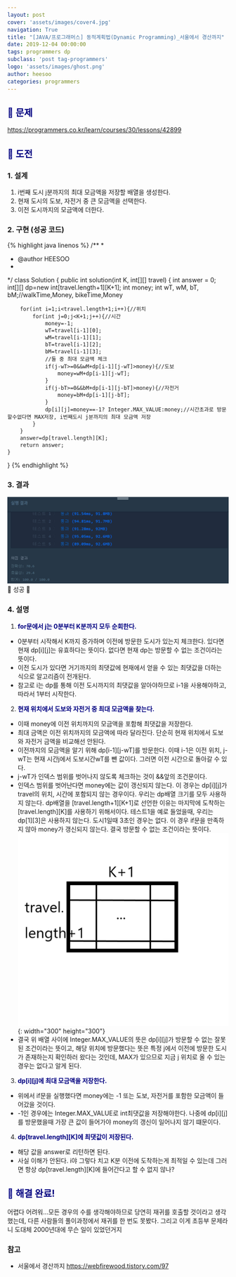 ```yaml
---
layout: post
cover: 'assets/images/cover4.jpg'
navigation: True
title: "[JAVA/프로그래머스] 동적계획법(Dynamic Programming)_서울에서 경산까지"
date: 2019-12-04 00:00:00
tags: programmers dp
subclass: 'post tag-programmers'
logo: 'assets/images/ghost.png'
author: heesoo
categories: programmers
---
```

## <span style="color:navy">👀 문제</span>
<https://programmers.co.kr/learn/courses/30/lessons/42899>

## <span style="color:navy">👊 도전</span>

### 1. 설계
1. i번째 도시 j분까지의 최대 모금액을 저장할 배열을 생성한다.
2. 현재 도시의 도보, 자전거 중 큰 모금액을 선택한다.
3. 이전 도시까지의 모금액에 더한다.

### 2. 구현 (성공 코드)
{% highlight java linenos %}
/**
 *
 * @author HEESOO
 *
 */
 class Solution {
    public int solution(int K, int[][] travel) {
        int answer = 0;
        int[][] dp=new int[travel.length+1][K+1];
        int money;
        int wT, wM, bT, bM;//walkTime,Money, bikeTime,Money

        for(int i=1;i<travel.length+1;i++){//위치
            for(int j=0;j<K+1;j++){//시간
                money=-1;
                wT=travel[i-1][0];
                wM=travel[i-1][1];
                bT=travel[i-1][2];
                bM=travel[i-1][3];
                //둘 중 최대 모금액 체크
                if(j-wT>=0&&wM+dp[i-1][j-wT]>money){//도보
                    money=wM+dp[i-1][j-wT];
                }
                if(j-bT>=0&&bM+dp[i-1][j-bT]>money){//자전거
                    money=bM+dp[i-1][j-bT];
                }
                dp[i][j]=money==-1? Integer.MAX_VALUE:money;//시간초과로 방문할수없다면 MAX저장, i번째도시 j분까지의 최대 모금액 저장
            }
        }
        answer=dp[travel.length][K];
        return answer;
    }
}
{% endhighlight %}

### 3. 결과
![실행결과](./assets/images/191204_2.PNG)
🤟 성공 🤟

### 4. 설명
1. **<span style="color:navy">for문에서 j는 0분부터 K분까지 모두 순회한다.</span>**
- 0분부터 시작해서 K까지 증가하며 이전에 방문한 도시가 있는지 체크한다. 있다면 현재 dp[i][j]는 유효하다는 뜻이다. 없다면 현재 dp는 방문할 수 없는 조건이라는 뜻이다.
- 이전 도시가 있다면 거기까지의 최댓값에 현재에서 얻을 수 있는 최댓값을 더하는 식으로 알고리즘이 전개된다.
- 참고로 i는 dp를 통해 이전 도시까지의 최댓값을 알아야하므로 i-1을 사용해야하고, 따라서 1부터 시작한다.
2. **<span style="color:navy">현재 위치에서 도보와 자전거 중 최대 모금액을 찾는다.</span>**  
- 이때 money에 이전 위치까지의 모금액을 포함해 최댓값을 저장한다.
- 최대 금액은 이전 위치까지의 모금액에 따라 달라진다. 단순히 현재 위치에서 도보와 자전거 금액을 비교해선 안된다.
- 이전까지의 모금액을 알기 위해 dp[i-1][j-wT]를 방문한다. 이때 i-1은 이전 위치, j-wT는 현재 시간j에서 도보시간wT를 뺀 값이다. 그러면 이전 시간으로 돌아갈 수 있다.
- j-wT가 인덱스 범위를 벗어나지 않도록 체크하는 것이 &&앞의 조건문이다.
- 인덱스 범위를 벗어난다면 money에는 값이 갱신되지 않는다. 이 경우는 dp[i][j]가 travel의 위치, 시간에 포함되지 않는 경우이다. 우리는 dp배열 크기를 모두 사용하지 않는다. dp배열을 [travel.length+1][K+1]로 선언한 이유는 마지막에 도착하는 [travel.length][K]를 사용하기 위해서이다. 테스트1을 예로 들었을때, 우리는 dp[1][3]은 사용하지 않는다. 도시1일때 3초인 경우는 없다. 이 경우 if문을 만족하지 않아 money가 갱신되지 않는다. 결국 방문할 수 없는 조건이라는 뜻이다.
![실행결과](./assets/images/191204_3.png){: width="300" height="300"}
- 결국 위 배열 사이에 Integer.MAX_VALUE의 뜻은 dp[i][j]가 방문할 수 없는 잘못된 조건이라는 뜻이고, 해당 위치에 방문했다는 뜻은 특정 j에서 이전에 방문한 도시가 존재하는지 확인하러 왔다는 것인데, MAX가 있으므로 지금 j 위치로 올 수 있는 경우는 없다고 알게 된다.
3. **<span style="color:navy">dp[i][j]에 최대 모금액을 저장한다.</span>**  
- 위에서 if문을 실행했다면 money에는 -1 또는 도보, 자전거를 포함한 모금액이 들어갔을 것이다.
- -1인 경우에는 Integer.MAX_VALUE로 int최댓값을 저장해야한다. 나중에 dp[i][j]를 방문했을때 가장 큰 값이 들어가야 money의 갱신이 일어나지 않기 떄문이다.
4. **<span style="color:navy">dp[travel.length][K]에 최댓값이 저장된다.</span>**
- 해당 값을 answer로 리턴하면 된다.
- 사실 이해가 안된다. i야 그렇다 치고 K분 이전에 도착하는게 최적일 수 있는데 그러면 항상 dp[travel.length][K]에 들어간다고 할 수 없지 않나?


## <span style="color:navy">👏 해결 완료!</span>
어렵다 어려워...모든 경우의 수를 생각해야하므로 당연히 재귀를 호출할 것이라고 생각했는데, 다른 사람들의 풀이과정에서 재귀를 한 번도 못봤다. 그리고 이게 초등부 문제라니 도대체 2000년대에 무슨 일이 있었던거지

### 참고
- 서울에서 경산까지 <https://webfirewood.tistory.com/97>
